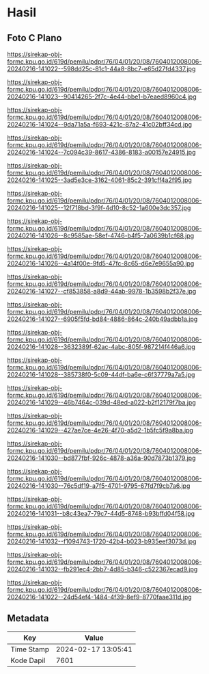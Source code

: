 # Hasil

## Foto C Plano

https://sirekap-obj-formc.kpu.go.id/619d/pemilu/pdpr/76/04/01/20/08/7604012008006-20240216-141022--598dd25c-81c1-44a8-8bc7-e65d27fd4337.jpg

https://sirekap-obj-formc.kpu.go.id/619d/pemilu/pdpr/76/04/01/20/08/7604012008006-20240216-141023--90414265-2f7c-4e44-bbe1-b7eaed8960c4.jpg

https://sirekap-obj-formc.kpu.go.id/619d/pemilu/pdpr/76/04/01/20/08/7604012008006-20240216-141024--9da71a5a-f693-421c-87a2-41c02bff34cd.jpg

https://sirekap-obj-formc.kpu.go.id/619d/pemilu/pdpr/76/04/01/20/08/7604012008006-20240216-141024--7c094c39-8617-4386-8183-a00157e24915.jpg

https://sirekap-obj-formc.kpu.go.id/619d/pemilu/pdpr/76/04/01/20/08/7604012008006-20240216-141025--3ad5e3ce-3162-4061-85c2-391cff4a2f95.jpg

https://sirekap-obj-formc.kpu.go.id/619d/pemilu/pdpr/76/04/01/20/08/7604012008006-20240216-141025--12f718bd-3f9f-4d10-8c52-1a600e3dc357.jpg

https://sirekap-obj-formc.kpu.go.id/619d/pemilu/pdpr/76/04/01/20/08/7604012008006-20240216-141026--8c9585ae-58ef-4746-b4f5-7a0639b1cf68.jpg

https://sirekap-obj-formc.kpu.go.id/619d/pemilu/pdpr/76/04/01/20/08/7604012008006-20240216-141026--4a14f00e-9fd5-47fc-8c65-d6e7e9655a90.jpg

https://sirekap-obj-formc.kpu.go.id/619d/pemilu/pdpr/76/04/01/20/08/7604012008006-20240216-141027--cf853858-a8d9-44ab-9978-1b3598b2f37e.jpg

https://sirekap-obj-formc.kpu.go.id/619d/pemilu/pdpr/76/04/01/20/08/7604012008006-20240216-141027--6905f5fd-bd84-4886-864c-240b49adbb1a.jpg

https://sirekap-obj-formc.kpu.go.id/619d/pemilu/pdpr/76/04/01/20/08/7604012008006-20240216-141028--3632389f-62ac-4abc-805f-987214f446a6.jpg

https://sirekap-obj-formc.kpu.go.id/619d/pemilu/pdpr/76/04/01/20/08/7604012008006-20240216-141028--385738f0-5c09-44df-ba6e-c6f37779a7a5.jpg

https://sirekap-obj-formc.kpu.go.id/619d/pemilu/pdpr/76/04/01/20/08/7604012008006-20240216-141029--46b7464c-039d-48ed-a022-b2f12179f7ba.jpg

https://sirekap-obj-formc.kpu.go.id/619d/pemilu/pdpr/76/04/01/20/08/7604012008006-20240216-141029--427ae7ce-4e26-4f70-a5d2-1b5fc5f9a8ba.jpg

https://sirekap-obj-formc.kpu.go.id/619d/pemilu/pdpr/76/04/01/20/08/7604012008006-20240216-141030--bd877fbf-926c-4878-a36a-90d7873b1379.jpg

https://sirekap-obj-formc.kpu.go.id/619d/pemilu/pdpr/76/04/01/20/08/7604012008006-20240216-141030--76c5df19-a7f5-4701-9795-67fd7f9cb7a6.jpg

https://sirekap-obj-formc.kpu.go.id/619d/pemilu/pdpr/76/04/01/20/08/7604012008006-20240216-141031--b8c43ea7-79c7-44d5-8748-b93bffd04f58.jpg

https://sirekap-obj-formc.kpu.go.id/619d/pemilu/pdpr/76/04/01/20/08/7604012008006-20240216-141032--f1094743-1720-42b4-b023-b935eef3073d.jpg

https://sirekap-obj-formc.kpu.go.id/619d/pemilu/pdpr/76/04/01/20/08/7604012008006-20240216-141032--fb291ec4-2bb7-4d85-b346-c522367ecad9.jpg

https://sirekap-obj-formc.kpu.go.id/619d/pemilu/pdpr/76/04/01/20/08/7604012008006-20240216-141022--24d54ef4-1484-4f39-8ef9-8770faae311d.jpg


## Metadata

| Key        | Value               |
| ---------- | ------------------- |
| Time Stamp | 2024-02-17 13:05:41 |
| Kode Dapil | 7601                |



